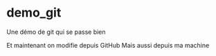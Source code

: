 # demo_git
Une démo de git qui se passe bien

Et maintenant on modifie depuis GitHub
Mais aussi depuis ma machine

